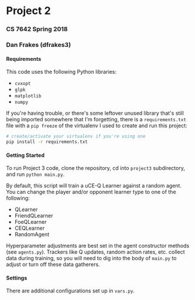 # Project 2

### CS 7642 Spring 2018

### Dan Frakes (dfrakes3)

#### Requirements

This code uses the following Python libraries:

* `cvxopt`
* `glpk`
* `matplotlib`
* `numpy`

If you're having trouble, or there's some leftover unused library that's still being imported somewhere that I'm forgetting, there is a `requirements.txt` file with a `pip freeze` of the virtualenv I used to create and run this project:

```bash
# create/activate your virtualenv if you're using one
pip install -r requirements.txt
```

#### Getting Started

To run Project 3 code, clone the repository, cd into `project3` subdirectory, and run `python main.py`.

By default, this script will train a uCE-Q Learner against a random agent.  You can change the player and/or opponent learner type to one of the following:

* QLearner
* FriendQLearner
* FoeQLearner
* CEQLearner
* RandomAgent

Hyperparameter adjustments are best set in the agent constructor methods (see `agents.py`). Trackers like Q updates, random action rates, etc. collect data during training, so you will need to dig into the body of `main.py` to adjust or turn off these data gatherers. 

#### Settings

There are additional configurations set up in `vars.py`.
